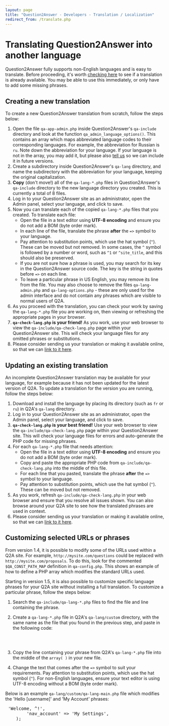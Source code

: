 ```yaml
---
layout: page
title: "Question2Answer - Developers - Translation / Localization"
redirect_from: /translate.php
---
```


# Translating Question2Answer into another language

Question2Answer fully supports non-English languages and is easy to translate. Before proceeding, it's worth [checking here](/addons/) to see if a translation is already available. You may be able to use this immediately, or only have to add some missing phrases.

## Creating a new translation

To create a new Question2Answer translation from scratch, follow the steps below:

1.  Open the file `qa-app-admin.php` inside Question2Answer's `qa-include` directory and look at the function `qa_admin_language_options()`. This contains an array which maps abbreviated language codes to their corresponding languages. For example, the abbreviation for Russian is `ru`. Note down the abbreviation for your language. If your language is not in the array, you may add it, but please also [tell us](http://www.question2answer.org/feedback.php) so we can include it in future versions.
2.  Create a subdirectory inside Question2Answer's `qa-lang` directory, and name the subdirectory with the abbreviation for your language, keeping the original capitalization.
3.  **Copy** (don't move!) all of the `qa-lang-*.php` files in Question2Answer's `qa-include` directory to the new language directory you created. This is currently a total of 8 files.
4.  Log in to your Question2Answer site as an administrator, open the Admin panel, select your language, and click to save.
5.  Now you can translate each of the copied `qa-lang-*.php` files that you created. To translate each file:
    *   Open the file in a text editor using **UTF-8 encoding** and ensure you do not add a BOM (byte order mark).
    *   In each line of the file, translate the phrase **after** the `=>` symbol to your language.
    *   Pay attention to substitution points, which use the hat symbol (`^`). These can be moved but not removed. In some cases, the `^` symbol is followed by a number or word, such as `^1` or `^site_title`, and this should also be preserved.
    *   If you are not sure how a phrase is used, you may search for its key in the Question2Answer source code. The key is the string in quotes before `=>` on each line.
    *   To leave a particular phrase in US English, you may remove its line from the file. You may also choose to remove the files `qa-lang-admin.php` and `qa-lang-options.php` - these are only used for the admin interface and do not contain any phrases which are visible to normal users of Q2A.
6.  As you proceed with the translation, you can check your work by saving the `qa-lang-*.php` file you are working on, then viewing or refreshing the appropriate pages in your browser.
7.  **`qa-check-lang.php` is your friend!** As you work, use your web browser to view the `qa-include/qa-check-lang.php` page within your Question2Answer site. This will check your language files for any omitted phrases or substitutions.
8.  Please consider sending us your translation or making it available online, so that we can [link to it here](/addons/).

## Updating an existing translation

An incomplete Question2Answer translation may be available for your language, for example because it has not been updated for the latest version of Q2A. To update a translation for the version you are running, follow the steps below:

1.  Download and install the language by placing its directory (such as `fr` or `ru`) in Q2A's `qa-lang` directory.
2.  Log in to your Question2Answer site as an administrator, open the Admin panel, select your language, and click to save.
3.  **`qa-check-lang.php` is your best friend!** Use your web browser to view the `qa-include/qa-check-lang.php` page within your Question2Answer site. This will check your language files for errors and auto-generate the PHP code for missing phrases.
4.  For each `qa-lang-*.php` file that needs attention:
    *   Open the file in a text editor using **UTF-8 encoding** and ensure you do not add a BOM (byte order mark).
    *   Copy and paste the appropriate PHP code from `qa-include/qa-check-lang.php` into the middle of this file.
    *   For each line that you pasted, translate the phrase **after** the `=>` symbol to your language.
    *   Pay attention to substitution points, which use the hat symbol (`^`). These can be moved but not removed.
5.  As you work, refresh `qa-include/qa-check-lang.php` in your web browser and ensure that you resolve all issues shown. You can also browse around your Q2A site to see how the translated phrases are used in context.
6.  Please consider sending us your translation or making it available online, so that we can [link to it here](/addons/).

## Customizing selected URLs or phrases

From version 1.4, it is possible to modify some of the URLs used within a Q2A site. For example, `http://mysite.com/questions` could be replaced with `http://mysite.com/proposals`. To do this, look for the commented `$QA_CONST_PATH_MAP` definition in `qa-config.php`. This shows an example of how to define a PHP array which modifies the standard URLs used.

Starting in version 1.5, it is also possible to customize specific language phrases for your Q2A site without installing a full translation. To customize a particular phrase, follow the steps below:

1.  Search the `qa-include/qa-lang-*.php` files to find the file and line containing the phrase.
2.  Create a `qa-lang-*.php` file in Q2A's `qa-lang/custom` directory, with the same name as the file that you found in the previous step, and paste in the following code:

    <div>

    <pre><?php

    	return array(
    		// custom phrases go here...
    	);
    </pre>

    </div>

3.  Copy the line containing your phrase from Q2A's `qa-lang-*.php` file into the middle of the `array( )` in your new file.
4.  Change the text that comes after the `=>` symbol to suit your requirements. Pay attention to substitution points, which use the hat symbol (`^`). For non-English languages, ensure your text editor is using UTF-8 encoding without a BOM (byte order mark).

Below is an example `qa-lang/custom/qa-lang-main.php` file which modifies the 'Hello [username]' and 'My Account' phrases:

<div>

<pre><?php

	return array(
		'logged_in_x' => 'Welcome, ^!',
		'nav_account' => 'My Settings',
	);
</pre>
